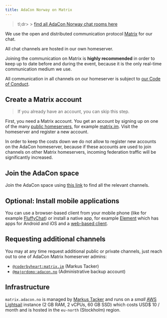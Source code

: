 ```yaml
---
title: AdaCon Norway on Matrix
---
```


> tl;dr&gt; >
> [find all AdaCon Norway chat rooms here](https://matrix.to/#/#space:adacon.no)

We use the open and distributed communication protocol
[Matrix](https://matrix.org/) for our chat.

All chat channels are hosted in our own homeserver.

Joining the communication on Matrix is **highly recommended** in order to keep
up to date before and during the event, because it is the only real-time
communication medium we use.

All communication in all channels on our homeserver is subject to
[our Code of Conduct](./code-of-conduct).

## Create a Matrix account

> If you already have an account, you can skip this step.

First, you need a Matrix account. You get an account by signing up on one of the
many [public homeservers](https://joinmatrix.org/servers/), for example
[matrix.im](https://matrix.im). Visit the homeserver and register a new account.

In order to keep the costs down we do not allow to register new accounts on the
AdaCon homeserver, because if these accounts are used to join channels on other
Matrix homeservers, incoming federation traffic will be significantly increased.

## Join the AdaCon space

Join the AdaCon space using [this link](https://matrix.to/#/#space:adacon.no)
to find all the relevant channels.

## Optional: Install mobile applications

You can use a browser-based client from your mobile phone (like for example
[FluffyChat](https://fluffychat.im/web/#/home)) or install a native app, for
example [Element](https://app.element.io/mobile_guide/) which has apps for
Android and iOS and a [web-based client](https://app.element.io/).

## Requesting additional channels

You may at any time request additional public or private channels, just reach
out to one of AdaCon Matrix homeserver admins:

- [`@coderbyheart:matrix.im`](https://matrix.to/#/@coderbyheart:matrix.im)
  (Markus Tacker)
- [`@majordomo:adacon.no`](https://matrix.to/#/@majordomo:adacon.no)
  (Administrative backup account)

## Infrastructure

`matrix.adacon.no` is managed by [Markus Tacker](https://coderbyheart.com/) and
runs on a _small_ [AWS Lightsail](https://aws.amazon.com/lightsail/) instance (2
GB RAM, 2 vCPUs, 60 GB SSD) which costs USD$ 10 / month and is hosted in the
`eu-north` (Stockholm) region.
